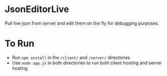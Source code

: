 # JsonEditorLive
Pull live json from server and edit them on the fly for debugging purposes. 

# To Run
  - Run `npm install` in the `/client/` and `/server/` directories
  - Use `node app.js` in both directories to run both client hosting and server hosting
